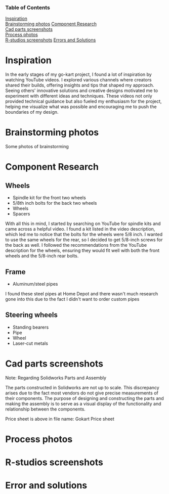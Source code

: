 ### Table of Contents
[Inspiration](#inspiration)   
[Brainstorming photos](#brainstrsoming-photos)
[Component Research](#component-research)   
[Cad parts screenshots](#cad-parts-screenshots)    
[Process photos](#process-photos)  
[R-studios screenshots](#r-studios-screenshots)
[Errors and Solutions](#errors-and-solutions)

Inspiration
=============
In the early stages of my go-kart project, I found a lot of inspiration by watching YouTube videos. I explored various channels where creators shared their builds, offering insights and tips that shaped my approach. Seeing others' innovative solutions and creative designs motivated me to experiment with different ideas and techniques. These videos not only provided technical guidance but also fueled my enthusiasm for the project, helping me visualize what was possible and encouraging me to push the boundaries of my design.

Brainstorming photos
=============
Some photos of brainstorming

Component Research
=============
## Wheels
- Spindle kit for the front two wheels
- 5/8th inch bolts for the back two wheels
- Wheels
- Spacers

With all this in mind, I started by searching on YouTube for spindle kits and came across a helpful video. I found a kit listed in the video description, which led me to notice that the bolts for the wheels were 5/8 inch. I wanted to use the same wheels for the rear, so I decided to get 5/8-inch screws for the back as well. I followed the recommendations from the YouTube description for the wheels, ensuring they would fit well with both the front wheels and the 5/8-inch rear bolts.

## Frame
- Aluminum/steel pipes

I found these steel pipes at Home Depot and there wasn't much research gone into this due to the fact I didn't want to order custom pipes

## Steering wheels
- Standing bearers
- Pipe
- Wheel
- Laser-cut metals

Cad parts screenshots
=============
Note: Regarding Solidworks Parts and Assembly

The parts constructed in Solidworks are not up to scale. This discrepancy arises due to the fact most vendors do not give precise measurements of their components. The purpose of designing and constructing the parts and making the assembly is to serve as a visual display of the functionality and relationship between the components. 

Price sheet is above in file name: Gokart Price sheet

Process photos
=============

R-studios screenshots
=============

Error and solutions
=============
